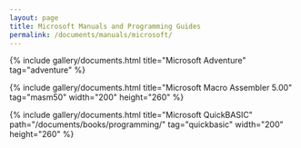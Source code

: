 ```yaml
---
layout: page
title: Microsoft Manuals and Programming Guides
permalink: /documents/manuals/microsoft/
---
```


{% include gallery/documents.html title="Microsoft Adventure" tag="adventure" %}

{% include gallery/documents.html title="Microsoft Macro Assembler 5.00" tag="masm50" width="200" height="260" %}

{% include gallery/documents.html title="Microsoft QuickBASIC" path="/documents/books/programming/" tag="quickbasic" width="200" height="260" %}

